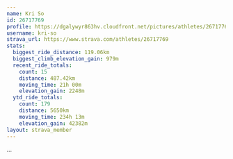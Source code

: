 ```yaml
---
name: Kri So
id: 26717769
profile: https://dgalywyr863hv.cloudfront.net/pictures/athletes/26717769/7761026/13/large.jpg
username: kri-so
strava_url: https://www.strava.com/athletes/26717769
stats:
  biggest_ride_distance: 119.06km
  biggest_climb_elevation_gain: 979m
  recent_ride_totals:
    count: 15
    distance: 487.42km
    moving_time: 21h 00m
    elevation_gain: 2248m
  ytd_ride_totals:
    count: 179
    distance: 5650km
    moving_time: 234h 13m
    elevation_gain: 42382m
layout: strava_member
--- 
```

...

